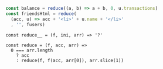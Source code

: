 ```js
const balance = reduce((a, b) => a + b, 0, u.transactions)
const friendsHtml = reduce(
  (acc, u) => acc + '<li>' + u.name + '</li>'
  , '', fusers)
```
<div class="fragment"><pre class="lang-js hljs javascript"><code>const reduce__ = (f, ini, arr) => '?'
</code></pre></div>

<div class="fragment"><pre class="lang-js hljs javascript"><code>const reduce = (f, acc, arr) =>
  0 === arr.length
    ? acc
    : reduce(f, f(acc, arr[0]), arr.slice(1))
</code></pre></div>
